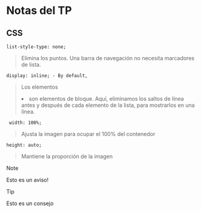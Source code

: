 # Notas del TP

## CSS
    list-style-type: none;
> Elimina los puntos. Una barra de navegación no necesita marcadores de lista.

    display: inline; - By default,
>Los elementos <li> son elementos de bloque. Aquí, eliminamos los saltos de línea antes y después de cada elemento de la lista, para mostrarlos en una línea.

     width: 100%; 
>Ajusta la imagen para ocupar el 100% del contenedor

    height: auto;
> Mantiene la proporción de la imagen

> [!NOTE]
> Esto es un aviso!

> [!TIP]
>Esto es un consejo 
